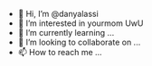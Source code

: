 - 👋 Hi, I’m @danyalassi
- 👀 I’m interested in yourmom UwU
- 🌱 I’m currently learning ...
- 💞️ I’m looking to collaborate on ...
- 📫 How to reach me ...

<!---
danyalassi/danyalassi is a ✨ special ✨ repository because its `README.md` (this file) appears on your GitHub profile.
You can click the Preview link to take a look at your changes.
--->
